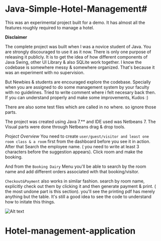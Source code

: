 # Java-Simple-Hotel-Management#

This was an experimental project built for a demo. It has almost all the features roughly required to manage a hotel.

**Disclaimer**

The complete project was built when I was a novice student of Java. You are strongly discouraged to use it as it now.
There is only one purpose of releasing it publicly. It is to get the idea of how different components of Java Swing, other UI Library & also SQLite work together. I know the codebase is somewhere messy & somewhere organized. That's because it was an experiment with no supervision.

But Newbies & students are encouraged explore the codebase. Specially when you are assigned to do some management system by your faculty with no guidelines. Tried to write comment where i felt necesary back then. If you can understand properly and make some improvements, Kudos :)

There are also some test files which are called in no where. so ignore those parts.

The project was created using Java 7.** and IDE used was Netbeans 7. The Visual parts were done through Netbeans drag & drop tools.


*Project Overview*
You need to create `user/guest/visitor and least one room class & a room` first from the dashboard before you see it in action. After that Search the employee name. ( you need to write at least 3 characters before the suggestion appears). Click room and make the booking.

And from the `Booking Dairy` Menu you'll be able to search by the room name and add different orders associated with that booking/visitor.

`Checkout&Payment` also works in similar fashion. search by room name, explicitly check out them by clicking it and then generate payment & print. ( the most undone part is this section). you'll see the printing pdf has merely anything but the table. It's still a good idea to see the code to understand how to initate this things.


![Alt text](https://s32.postimg.org/4hbw178qt/hotel_management.png "Optional title")
# Hotel-management-application 
